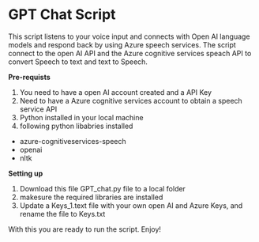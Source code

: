 # GPT Chat Script
This script listens to your voice input and connects with Open AI language models and respond back by using Azure speech services.
The script connect to the open AI API and the Azure cognitive services speach API to convert Speech to text and text to Speech. 

**Pre-requists** 
1. You need to have a open AI account created and a API Key
2. Need to have a Azure cognitive services account to obtain a speech service API
3. Python installed in your local machine
4. following python libabries installed

- azure-cognitiveservices-speech
- openai
- nltk

**Setting up**
1. Download this file GPT_chat.py file to a local folder 
2. makesure the required libraries are installed
3. Update a Keys_1.text file with your own open AI and Azure Keys, and rename the file to Keys.txt

With this you are ready to run the script. Enjoy!